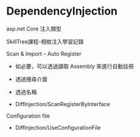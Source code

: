 # DependencyInjection
asp.net Core 注入類型

SkillTree課程-相依注入學習記錄



Scan & Import – Auto Register

- 如必要，可以透過讀取 Assembly 來進行自動註冊
- 透過搜尋介面
-  透過名稱

- DiffInjection/ScanRegisterByInterface

  

Configuration file

- DiffInjection/UseConfigurationFile